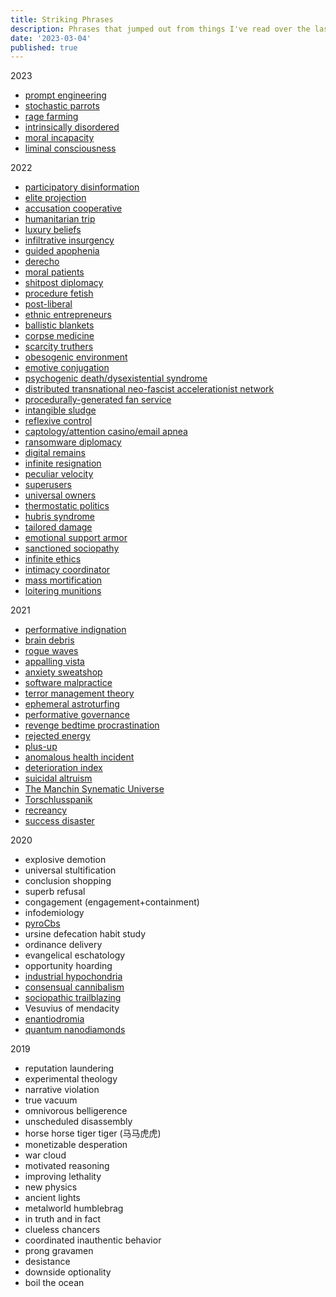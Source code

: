 ```yaml
---
title: Striking Phrases
description: Phrases that jumped out from things I've read over the last few years
date: '2023-03-04'
published: true
---
```


2023

- [prompt engineering](https://simonwillison.net/2023/Feb/21/in-defense-of-prompt-engineering/)
- [stochastic parrots](https://dl.acm.org/doi/pdf/10.1145/3442188.3445922)
- [rage farming](https://twitter.com/jsrailton/status/1627709291707654144)
- [intrinsically disordered](https://www.newwaysministry.org/2018/05/09/intrinsically-disordered-how-we-got-there-why-it-matters-and-what-we-should-do-about-it/)
- [moral incapacity](https://www.americasquarterly.org/article/what-just-happened-in-peru-understanding-vizcarras-sudden-impeachment/)
- [liminal consciousness](https://smoothbrains.net/posts/2022-08-24-planetary-scale-vibe-collapse.html)

2022

- [participatory disinformation](https://www.cip.uw.edu/2021/05/26/participatory-disinformation-kate-starbird/)
- [elite projection](https://kottke.org/22/12/the-dangers-of-elite-projection)
- [accusation cooperative](https://www.google.com/books/edition/Africa_s_World_War/kp93kUfdhC0C?hl=en&gbpv=1&bsq=accusation%20cooperative)
- [humanitarian trip](https://www.understandingwar.org/backgrounder/russian-offensive-campaign-assessment-october-14#:~:text=Russian%20officials%20continued%20to%20brand%20their%20evacuations%20of%20Kherson%20Oblast%20as%20recreational%20%E2%80%9Chumanitarian%20trips%E2%80%9D%20rather%20than%20evacuations.)
- [luxury beliefs](https://www.nytimes.com/2022/09/14/opinion/elites-populists-political-beliefs.html)
- [infiltrative insurgency](https://www.nybooks.com/articles/2022/09/22/these-disunited-states-steven-simon-jonathan-stevenson/)
- [guided apophenia](https://medium.com/curiouserinstitute/a-game-designers-analysis-of-qanon-580972548be5)
- [derecho](https://en.wikipedia.org/wiki/Derecho)
- [moral patients](https://askellio.substack.com/p/ai-consciousness)
- [shitpost diplomacy](https://scholars-stage.org/thoughts-on-shitpost-diplomacy/)
- [procedure fetish](https://www.niskanencenter.org/the-procedure-fetish/)
- [post-liberal](https://www.lawfareblog.com/united-states-totalitarian)
- [ethnic entrepreneurs](https://www.lrb.co.uk/the-paper/v44/n10/james-meek/what-are-you-willing-to-do)
- [ballistic blankets](https://twitter.com/NikkiMcR/status/1529231148689285120)
- [corpse medicine](https://www.smithsonianmag.com/history/the-gruesome-history-of-eating-corpses-as-medicine-82360284/)
- [scarcity truthers](https://philo.substack.com/p/scarcity-truthers)
- [obesogenic environment](https://physiqonomics.com/eating-too-much/)
- [emotive conjugation](https://en.wikipedia.org/wiki/Emotive_conjugation)
- [psychogenic death/dysexistential syndrome](https://www.salon.com/2021/12/31/psychogenic/)
- [distributed transnational neo-fascist accelerationist network](https://ctc.usma.edu/the-iron-march-forum-and-the-evolution-of-the-skull-mask-neo-fascist-network/)
- [procedurally-generated fan service](https://news.ycombinator.com/item?id=29886145)
- [intangible sludge](https://www.vox.com/culture/22840526/colors-movies-tv-gray-digital-color-sludge)
- [reflexive control](https://www.rit.edu/~w-cmmc/literature/Thomas_2004.pdf)
- [captology/attention casino/email apnea](https://www.mediatechdemocracy.com/work/the-great-distractor)
- [ransomware diplomacy](https://twitter.com/DAlperovitch/status/1482039896307126284)
- [digital remains](https://journals.sagepub.com/doi/pdf/10.1177/2053951719842540)
- [infinite resignation](https://hedgehogreview.com/web-features/thr/posts/an-unlikely-meditation-on-modern-happiness)
- [peculiar velocity](https://www.youtube.com/watch?v=0w4OTD4L0GQ)
- [superusers](https://www.theatlantic.com/technology/archive/2022/02/facebook-hate-speech-misinformation-superusers/621617/)
- [universal owners](https://community-wealth.org/sites/clone.community-wealth.org/files/downloads/report-hawley-williams.pdf)
- [thermostatic politics](https://www.niskanencenter.org/how-does-the-public-move-right-when-policy-moves-left/)
- [hubris syndrome](https://www.cambridge.org/core/journals/the-psychiatrist/article/psychiatry-and-politicians-the-hubris-syndrome/46643F663C0E79B9CE3FFE0A0F97F09B)
- [tailored damage](https://globalsecurityreview.com/nuclear-de-escalation-russias-deterrence-strategy/)
- [emotional support armor](https://www.economist.com/science-and-technology/russian-tanks-in-ukraine-are-sprouting-cages/21808191)
- [sanctioned sociopathy](https://overcast.fm/+Mu6R0Of54)
- [infinite ethics](https://handsandcities.com/2022/01/30/on-infinite-ethics/)
- [intimacy coordinator](https://en.wikipedia.org/wiki/Intimacy_coordinator)
- [mass mortification](https://www.newyorker.com/magazine/2022/03/28/the-shaming-industrial-complex-cathy-oneil-the-shame-machine-owen-flanagan-how-to-do-things-with-emotions)
- [loitering munitions](https://www.csis.org/analysis/send-swarm)

2021

- [performative indignation](https://www.politico.com/news/magazine/2021/04/11/republican-party-brain-swap-anti-corporate-480622)
- [brain debris](https://padiracinnovation.org/News/2021/04/better-drainage-of-brain-debris-improves-alzheimers-disease-therapies)
- [rogue waves](https://www.quantamagazine.org/the-grand-unified-theory-of-rogue-waves-20200205/)
- [appalling vista](http://www.mactheknife.org/Quotations/Appalling_Vista.html)
- [anxiety sweatshop](https://www.vice.com/en/article/y3dpyw/inside-crime-app-citizen-vigilante)
- [software malpractice](https://old.reddit.com/r/ExperiencedDevs/comments/nmodyl/drunk_post_things_ive_learned_as_a_sr_engineer/)
- [terror management theory](https://en.m.wikipedia.org/wiki/Terror_Management_Theory)
- [ephemeral astroturfing](https://arxiv.org/abs/1910.07783)
- [performative governance](https://www.cambridge.org/core/journals/world-politics/article/abs/performative-governance/AAC558378BEA651DB7E2480ECFFB4E10)
- [revenge bedtime procrastination](https://twitter.com/daphnekylee/status/1277101831693275136)
- [rejected energy](https://bucketeer-e05bbc84-baa3-437e-9518-adb32be77984.s3.amazonaws.com/public/images/bbfe4205-9f27-492e-a5f2-0cc36c837900_1836x1062.png)
- [plus-up](https://youtube.com/watch?v=O9TH70J24xg&t=927)
- [anomalous health incident](https://www.congress.gov/bill/117th-congress/senate-bill/2610/text#toc-idEE70D5D00227490D9378815C89BD2BE4)
- [deterioration index](https://undark.org/2021/05/27/health-care-algorithm-promise-peril/)
- [suicidal altruism](https://www.newyorker.com/magazine/2021/11/01/where-have-all-the-insects-gone-e-o-wilson-silent-earth)
- [The Manchin Synematic Universe](https://twitter.com/doctorow/status/1462092567063969803)
- [Torschlusspanik](https://inkstonepress.com/2019/05/22/torschlusspanik/)
- [recreancy](https://doi.org/10.1080/08941920.2012.690066)
- [success disaster](https://apenwarr.ca/log/20211201)

2020

- explosive demotion
- universal stultification
- conclusion shopping
- superb refusal
- congagement (engagement+containment)
- infodemiology
- [pyroCbs](https://e360.yale.edu/features/fire-induced-storms-a-new-danger-from-the-rise-in-wildfires)
- ursine defecation habit study
- ordinance delivery
- evangelical eschatology
- opportunity hoarding
- [industrial hypochondria](https://www.nytimes.com/2008/03/05/business/05leonhardt.html)
- [consensual cannibalism](https://newrepublic.com/article/159662/libertarian-walks-into-bear-book-review-free-town-project)
- [sociopathic trailblazing](http://www.jfwiki.org/index.php?title=Mountain_Rain)
- Vesuvius of mendacity
- [enantiodromia](https://en.m.wikipedia.org/wiki/Enantiodromia)
- [quantum nanodiamonds](https://phys.org/news/2020-11-quantum-nanodiamonds-disease-earlier.html)

2019

- reputation laundering
- experimental theology
- narrative violation
- true vacuum
- omnivorous belligerence
- unscheduled disassembly
- horse horse tiger tiger (马马虎虎)
- monetizable desperation
- war cloud
- motivated reasoning
- improving lethality
- new physics
- ancient lights
- metalworld humblebrag
- in truth and in fact
- clueless chancers
- coordinated inauthentic behavior
- prong gravamen
- desistance
- downside optionality
- boil the ocean
